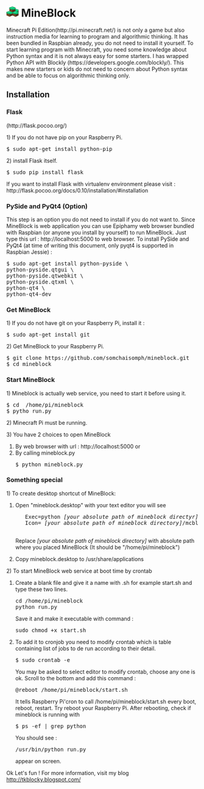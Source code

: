 <h1><img src="https://raw.githubusercontent.com/somchaisomph/mineblock/master/mcblock/static/images/icons/mb1.png" align="top"> MineBlock</h1>
<p>
Minecraft Pi Edition(http://pi.minecraft.net/) is not only a game but also instruction media for learning to program and algorithmic thinking. It has been bundled in Raspbian already, you do not need to install it yourself. To start learning program with Minecraft, you need some knowledge about Python syntax and it is not always easy for some starters. I has wrapped Python API with Blockly (https://developers.google.com/blockly/). This makes new starters or kids do not need to concern about Python syntax and be able to focus on algorithmic thinking only.
</p>
<h2>Installation</h2>
<h3>Flask</h3>(http://flask.pocoo.org/)
<p>1) If you do not have  pip on your Raspberry Pi.</p>
<pre>$ sudo apt-get install python-pip</pre>
<p>2) install Flask itself.</p>
<pre>$ sudo pip install flask</pre>
<p>If you want to install Flask with virtualenv environment please visit : http://flask.pocoo.org/docs/0.10/installation/#installation
</p>
<h3>PySide and PyQt4 (Option)</h3>
<p>
This step is an option you do not need to install if you do not want to. Since MineBlock is web application you can use Epiphamy web browser bundled with Raspbian (or anyone you install by yourself) to run MineBlock. Just type this url : http://localhost:5000 to web browser. To install PySide and PyQt4 (at time of writing this document, only pyqt4 is supported in Raspbian Jessie)  :
</p>
<pre>
$ sudo apt-get install python-pyside \
python-pyside.qtgui \
python-pyside.qtwebkit \
python-pyside.qtxml \
python-qt4 \
python-qt4-dev
</pre>

<h3>Get MineBlock</h3>
<p>1) If you do not have git on your Raspberry Pi, install it :</p>
<pre>
$ sudo apt-get install git
</pre>
<p>2) Get MineBlock to your Raspberry Pi.</p>
<pre>
$ git clone https://github.com/somchaisomph/mineblock.git
$ cd mineblock
</pre>
<h3>Start MineBlock</h3>
<p>
 1) Mineblock is actually web service, you need to start it before using it.
</p>
<pre>
$ cd  /home/pi/mineblock 
$ pytho run.py
</pre>
<p>
2) Minecraft Pi must be running.
</p>
<p>
3) You have 2 choices to open MineBlock 
</p>
<ol>
<li>By web browser with url : http://localhost:5000   or </li>
<li>By calling mineblock.py
<pre>
$ python mineblock.py
</pre>
</li>
</ol>
<h3>Something special</h3>
<p>
1) To create desktop shortcut of MineBlock:
   <ol>
    <li> <p>Open "mineblock.desktop"  with your text editor you will see </p>
    <pre>
   Exec=python <i>[your absolute path of mineblock directyr]</i>/mineblock.py
   Icon= <i>[your absolute path of mineblock directory]</i>/mcblock/static/images/icons/mineblock.png 
  </pre>
   <p>
    Replace <i>[your absolute path of mineblock directory]</i> with absolute path where you placed MineBlock (It should be "/home/pi/mineblock")
   </p>
    </li>
    <li>
     Copy mineblock.desktop to /usr/share/applications
    </li>
  </ol>  
  </p>

<p>2) To start MineBlock web service at boot time by crontab </p>

<ol>
<li><p>
Create a blank file and give it a name with .sh  for example start.sh and type these two lines.
</p>
<pre>
cd /home/pi/mineblock
python run.py
</pre>
<p>
Save it and make it executable with command :
</p>
<pre>
sudo chmod +x start.sh
</pre>
<li>
To add it to cronjob you need to modify crontab which is table containing list of jobs to de run according to their detail.
<pre>
$ sudo crontab -e
</pre>
<p>
You may be asked to select editor to modify crontab, choose any one is ok. Scroll to the bottom and add this command :
</p>
<pre>
@reboot /home/pi/mineblock/start.sh
</pre>
<p>
It tells Raspberry Pi'cron to call /home/pi/mineblock/start.sh every boot, reboot, restart. Try reboot your Raspberry Pi. After rebooting, check if mineblock is running with 
</p>
<pre>
$ ps -ef | grep python
</pre>
<p>
You should see :
<pre>
/usr/bin/python run.py
</pre>
appear on screen. 
</p>
</li>
</ol>

Ok Let's fun !  For more information, visit my blog http://tkblocky.blogspot.com/
